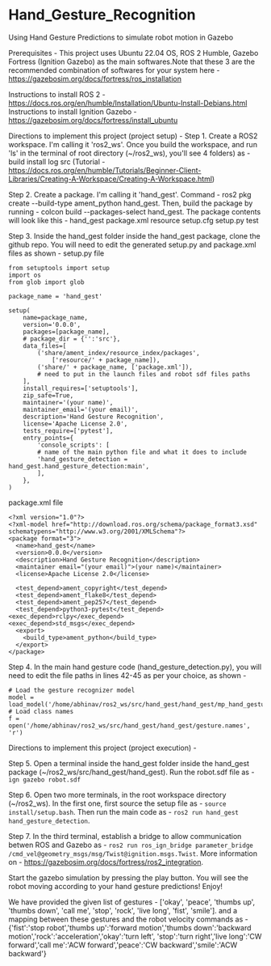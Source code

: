# Hand_Gesture_Recognition
Using Hand Gesture Predictions to simulate robot motion in Gazebo

Prerequisites - This project uses Ubuntu 22.04 OS, ROS 2 Humble, Gazebo Fortress (Ignition Gazebo) as the main softwares.Note that these 3 are the recommended combination of softwares for your system here - https://gazebosim.org/docs/fortress/ros_installation

Instructions to install ROS 2 - https://docs.ros.org/en/humble/Installation/Ubuntu-Install-Debians.html
Instructions to install Ignition Gazebo - https://gazebosim.org/docs/fortress/install_ubuntu

Directions to implement this project (project setup) - 
Step 1. Create a ROS2 workspace. I'm calling it 'ros2_ws'. Once you build the workspace, and run 'ls' in the terminal of root directory (~/ros2_ws), you'll see 4  folders) as - build  install  log  src
(Tutorial - https://docs.ros.org/en/humble/Tutorials/Beginner-Client-Libraries/Creating-A-Workspace/Creating-A-Workspace.html)

Step 2. Create a package. I'm calling it 'hand_gest'. Command - ros2 pkg create --build-type ament_python hand_gest. Then, build the package by running - colcon build --packages-select hand_gest. The package contents will look like this - hand_gest  package.xml  resource  setup.cfg  setup.py  test

Step 3. Inside the hand_gest folder inside the hand_gest package, clone the github repo. You will need to edit the generated setup.py and package.xml files as shown - 
setup.py file
```
from setuptools import setup
import os
from glob import glob

package_name = 'hand_gest'

setup(
    name=package_name,
    version='0.0.0',
    packages=[package_name],
    # package_dir = {'':'src'},
    data_files=[
        ('share/ament_index/resource_index/packages',
            ['resource/' + package_name]),
        ('share/' + package_name, ['package.xml']),
        # need to put in the launch files and robot sdf files paths
    ],
    install_requires=['setuptools'],
    zip_safe=True,
    maintainer='(your name)',
    maintainer_email='(your email)',
    description='Hand Gesture Recognition',
    license='Apache License 2.0',
    tests_require=['pytest'],
    entry_points={
        'console_scripts': [
        # name of the main python file and what it does to include
        'hand_gesture_detection = hand_gest.hand_gesture_detection:main',
        ],
    },
)
```
package.xml file
```
<?xml version="1.0"?>
<?xml-model href="http://download.ros.org/schema/package_format3.xsd" schematypens="http://www.w3.org/2001/XMLSchema"?>
<package format="3">
  <name>hand_gest</name>
  <version>0.0.0</version>
  <description>Hand Gesture Recognition</description>
  <maintainer email="(your email)">(your name)</maintainer>
  <license>Apache License 2.0</license>

  <test_depend>ament_copyright</test_depend>
  <test_depend>ament_flake8</test_depend>
  <test_depend>ament_pep257</test_depend>
  <test_depend>python3-pytest</test_depend>
<exec_depend>rclpy</exec_depend>
<exec_depend>std_msgs</exec_depend>
  <export>
    <build_type>ament_python</build_type>
  </export>
</package>
```
Step 4. In the main hand gesture code (hand_gesture_detection.py), you will need to edit the file paths in lines 42-45 as per your choice, as shown - 
```
# Load the gesture recognizer model
model = load_model('/home/abhinav/ros2_ws/src/hand_gest/hand_gest/mp_hand_gesture')
# Load class names
f = open('/home/abhinav/ros2_ws/src/hand_gest/hand_gest/gesture.names', 'r')
```
Directions to implement this project (project execution) - 

Step 5. Open a terminal inside the hand_gest folder inside the hand_gest package (~/ros2_ws/src/hand_gest/hand_gest). Run the robot.sdf file as - 
```ign gazebo robot.sdf```

Step 6. Open two more terminals, in the root workspace directory (~/ros2_ws). In the first one, first source the setup file as - ```source install/setup.bash```. Then run the main code as - ```ros2 run hand_gest hand_gesture_detection```.

Step 7. In the third terminal, establish a bridge to allow communication betwen ROS and Gazebo as - ```ros2 run ros_ign_bridge parameter_bridge /cmd_vel@geometry_msgs/msg/Twist@ignition.msgs.Twist```. More information on - https://gazebosim.org/docs/fortress/ros2_integration.

Start the gazebo simulation by pressing the play button. You will see the robot moving according to your hand gesture predictions! Enjoy!

We have provided the given list of gestures - ['okay', 'peace', 'thumbs up', 'thumbs down', 'call me', 'stop', 'rock', 'live long', 'fist', 'smile']. and a mapping between these gestures and the robot velocity commands as - 
{'fist':'stop robot','thumbs up':'forward motion','thumbs down':'backward motion','rock':'acceleration','okay':'turn left', 'stop':'turn right','live long':'CW forward','call me':'ACW forward','peace':'CW backward','smile':'ACW backward'}
